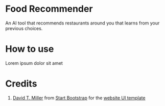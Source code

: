 # Food Recommender
An AI tool that recommends restaurants around you that learns from your previous choices.

# How to use
Lorem ipsum dolor sit amet

# Credits
1. [David T. Miller](https://github.com/davidtmiller) from [Start Bootstrap](https://github.com/StartBootstrap) for the [website UI template](https://github.com/startbootstrap/startbootstrap-clean-blog)
